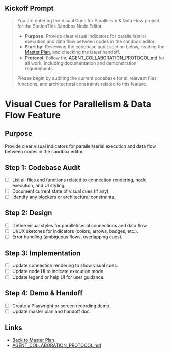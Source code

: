 ## Kickoff Prompt

> You are entering the Visual Cues for Parallelism & Data Flow project for the StationThis Sandbox Node Editor.
> 
> - **Purpose:** Provide clear visual indicators for parallel/serial execution and data flow between nodes in the sandbox editor.
> - **Start by:** Reviewing the codebase audit section below, reading the [Master Plan](./SANDBOX_NODE_EDITOR_MASTER_PLAN.md), and checking the latest handoff.
> - **Protocol:** Follow the [AGENT_COLLABORATION_PROTOCOL.md](../../AGENT_COLLABORATION_PROTOCOL.md) for all work, including documentation and demonstration requirements.
> 
> Please begin by auditing the current codebase for all relevant files, functions, and architectural constraints related to this feature.

# Visual Cues for Parallelism & Data Flow Feature

## Purpose
Provide clear visual indicators for parallel/serial execution and data flow between nodes in the sandbox editor.

## Step 1: Codebase Audit

- [ ] List all files and functions related to connection rendering, node execution, and UI styling.
- [ ] Document current state of visual cues (if any).
- [ ] Identify any blockers or architectural constraints.

## Step 2: Design

- [ ] Define visual styles for parallel/serial connections and data flow.
- [ ] UI/UX sketches for indicators (colors, arrows, badges, etc.).
- [ ] Error handling (ambiguous flows, overlapping cues).

## Step 3: Implementation

- [ ] Update connection rendering to show visual cues.
- [ ] Update node UI to indicate execution mode.
- [ ] Update legend or help UI for user guidance.

## Step 4: Demo & Handoff

- [ ] Create a Playwright or screen recording demo.
- [ ] Update master plan and handoff doc.

## Links

- [Back to Master Plan](./SANDBOX_NODE_EDITOR_MASTER_PLAN.md)
- [AGENT_COLLABORATION_PROTOCOL.md](../../AGENT_COLLABORATION_PROTOCOL.md) 